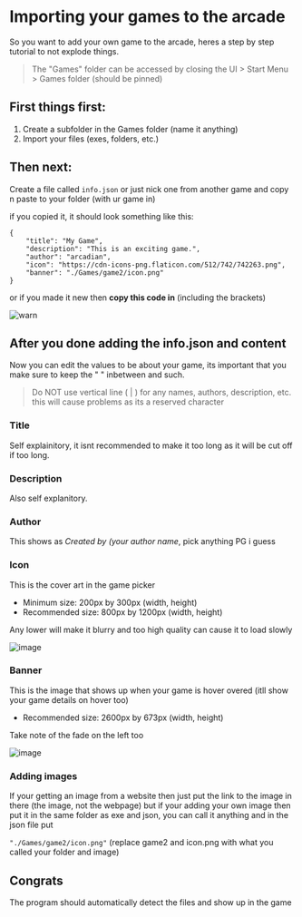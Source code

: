 # Importing your games to the arcade

So you want to add your own game to the arcade, heres a step by step tutorial to not explode things.

> The "Games" folder can be accessed by closing the UI > Start Menu > Games folder (should be pinned)

## First things first:
1. Create a subfolder in the Games folder (name it anything)
2. Import your files (exes, folders, etc.)

## Then next:
Create a file called
` info.json `
or just nick one from another game and copy n paste to your folder (with ur game in)

if you copied it, it should look something like this: 
```
{
    "title": "My Game",
    "description": "This is an exciting game.",
    "author": "arcadian",
    "icon": "https://cdn-icons-png.flaticon.com/512/742/742263.png",
    "banner": "./Games/game2/icon.png"
}
```
or if you made it new then **copy this code in** (including the brackets)

![warn](https://github.com/vixenowo/arcade/assets/121322529/9bc502e0-ad7d-415b-85a5-8fd86a77e6e1)


## After you done adding the info.json and content 
Now you can edit the values to be about your game, its important that you make sure to keep the " " inbetween and such.

> Do NOT use vertical line ( | ) for any names, authors, description, etc. this will cause problems as its a reserved character

### Title
Self explainitory, it isnt recommended to make it too long as it will be cut off if too long.

### Description
Also self explanitory.

### Author
This shows as *Created by (your author name*, pick anything PG i guess

### Icon
This is the cover art in the game picker

- Minimum size: 200px by 300px (width, height)
- Recommended size: 800px by 1200px (width, height)

Any lower will make it blurry and too high quality can cause it to load slowly

![image](https://github.com/vixenowo/arcade/assets/121322529/94ce65a7-f07a-430f-97a1-8c0412d63c52)

### Banner
This is the image that shows up when your game is hover overed (itll show your game details on hover too)

- Recommended size: 2600px by 673px (width, height)

Take note of the fade on the left too

![image](https://github.com/vixenowo/arcade/assets/121322529/189bc3d1-a1b3-4ad2-a3fb-4757515c879c)

### Adding images

If your getting an image from a website then just put the link to the image in there (the image, not the webpage)
but if your adding your own image then put it in the same folder as exe and json, you can call it anything and in the json file put

`"./Games/game2/icon.png"`
(replace game2 and icon.png with what you called your folder and image)

## Congrats
The program should automatically detect the files and show up in the game
